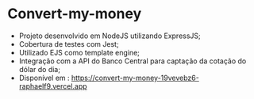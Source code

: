 # Convert-my-money
* Projeto desenvolvido em NodeJS utilizando ExpressJS;
* Cobertura de testes com Jest;
* Utilizado EJS como template engine;
* Integração com a API do Banco Central para captação da cotação do dólar do dia;
* Disponível em : https://convert-my-money-19vevebz6-raphaelf9.vercel.app
